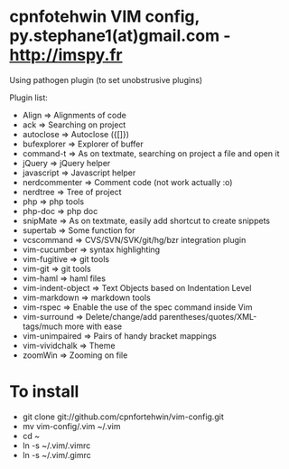 cpnfotehwin VIM config, py.stephane1(at)gmail.com - http://imspy.fr
==================================================================

Using pathogen plugin (to set unobstrusive plugins)

Plugin list:

- Align             => Alignments of code
- ack               => Searching on project
- autoclose         => Autoclose ({[]})
- bufexplorer       => Explorer of buffer
- command-t         => As on textmate, searching on project a file and open it
- jQuery            => jQuery helper
- javascript        => Javascript helper
- nerdcommenter     => Comment code (not work actually :o)
- nerdtree          => Tree of project
- php               => php tools
- php-doc           => php doc
- snipMate          => As on textmate, easily add shortcut to create snippets
- supertab          => Some function for <tab>
- vcscommand        => CVS/SVN/SVK/git/hg/bzr integration plugin 
- vim-cucumber      => syntax highlighting
- vim-fugitive      => git tools
- vim-git           => git tools
- vim-haml          => haml files
- vim-indent-object => Text Objects based on Indentation Level
- vim-markdown      => markdown tools
- vim-rspec         => Enable the use of the spec command inside Vim
- vim-surround      => Delete/change/add parentheses/quotes/XML-tags/much more with ease
- vim-unimpaired    => Pairs of handy bracket mappings
- vim-vividchalk    => Theme
- zoomWin           => Zooming on file


# To install

- git clone git://github.com/cpnfortehwin/vim-config.git
- mv vim-config/.vim ~/.vim
- cd ~
- ln -s ~/.vim/.vimrc
- ln -s ~/.vim/.gimrc
